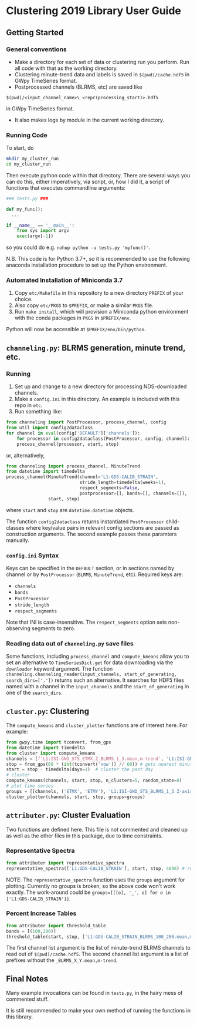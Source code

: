# Clustering 2019 Library User Guide

## Getting Started
### General conventions
- Make a directory for each set of data or clustering run you perform. Run all code with that as the working directory.
- Clustering minute-trend data and labels is saved in `$(pwd)/cache.hdf5` in GWpy TimeSeries format.
- Postprocessed channels (BLRMS, etc) are saved like
```
$(pwd)/<input_channel_name>\ <repr(processing_start)>.hdf5
```
in GWpy TimeSeries format.
- It also makes logs by module in the current working directory.

### Running Code
To start, do
```sh
mkdir my_cluster_run
cd my_cluster_run
```
Then execute python code within that directory. There are several ways you can do this, either imperatively, via script, or, how I did it, a script of functions that executes commandline arguments:
```python
### tests.py ###

def my_func():
  ...

if __name__ == '__main__':
    from sys import argv
    exec(argv[-1])
```
so you could do e.g. `nohup python -u tests.py 'myfunc()'`.

N.B. This code is for Python 3.7+, so it is recommended to use the following anaconda installation procedure to set up the Python environment.
### Automated Installation of Miniconda 3.7
1. Copy `etc/Makefile` in this repository to a new directory `PREFIX` of your choice.
2. Also copy `etc/PKGS` to `$PREFIX`, or make a similar `PKGS` file. 
3. Run `make install`, which will provision a Miniconda python environment with the conda packages in `PKGS` in `$PREFIX/env`.

Python will now be accessible at `$PREFIX/env/bin/python`.


## `channeling.py`: BLRMS generation, minute trend, etc.
### Running
1. Set up and change to a new directory for processing NDS-downloaded channels.
2. Make a `config.ini` in this directory. An example is included with this repo in `etc`.
3. Run something like:
```python
from channeling import PostProcessor, process_channel, config
from util import config2dataclass
for channel in eval(config['DEFAULT']['channels']):
    for processor in config2dataclass(PostProcessor, config, channel): # returns list of processors assigned to the channel
    process_channel(processor, start, stop)
```
or, alternatively,
```python
from channeling import process_channel, MinuteTrend
from datetime import timedelta
process_channel(MinuteTrend(channel='L1:GDS-CALIB_STRAIN',
                            stride_length=timedelta(weeks=1),
                            respect_segments=False,
                            postprocessor=[], bands=[], channels=[]),
                start, stop)
 ```
 where `start` and `stop` are `datetime.datetime` objects.
 
 The function `config2dataclass` returns instantiated `PostProcessor` child-classes where key/value pairs in relevant config sections are passed as construction arguments.
 The second example passes these paramters manually.
 
 ### `config.ini` Syntax
 Keys can be specified in the `DEFAULT` section, or in sections named by channel or by `PostProcessor` (`BLRMS`, `MinuteTrend`, etc).
 Required keys are:
 - `channels`
 - `bands`
 - `PostProcessor`
 - `stride_length`
 - `respect_segments`
 
 Note that INI is case-insensitive. The `respect_segments` option sets non-observing segments to zero.
 
 ### Reading data out of `channeling.py` save files
 Some functions, including `process_channel` and `compute_kmeans` allow you to set an alternative to `TimeSeriesDict.get` for data downloading via the `downloader` keyword argument.
 The function `channeling.channeling_reader(input_channels, start_of_generating, search_dirs=['.'])` returns such an alternative.
 It searches for HDF5 files named with a channel in the `input_channels` and the `start_of_generating` in one of the `search_dirs`.
 
 ## `cluster.py`: Clustering
 The `compute_kmeans` and `cluster_plotter` functions are of interest here. For example:
 ```python
 from gwpy.time import tconvert, from_gps
 from datetime import timedelta
 from cluster import compute_kmeans
 channels = [f'L1:ISI-GND_STS_ETMX_Z_BLRMS_1_3.mean,m-trend', 'L1:ISI-GND_STS_ETMY_Z_BLRMS_1_3.mean,m-trend']
 stop = from_gps(60 * (int(tconvert('now')) // 60)) # gets nearest minute to now
 start = stop - timedelta(days=1)  # cluster the past day
 # cluster
 compute_kmeans(channels, start, stop, n_clusters=5, random_state=0)
 # plot time series
 groups = [[channels, ('ETMX', 'ETMY'), 'L1:ISI-GND_STS_BLRMS_1_3 Z-axis']] # plot on the same figure.
 cluster_plotter(channels, start, stop, groups=groups)
 ```
 
 ## `attributer.py`: Cluster Evaluation
 Two functions are defined here. This file is not commented and cleaned up as well as the other files in this package, due to time constraints.
 ### Representative Spectra
 ```python
 from attributer import representative_spectra
 representative_spectra(['L1:GDS-CALIB_STRAIN'], start, stop, 4096) # resampling to 4096 Hz before saving raw data
 ```
 NOTE: The `representative_spectra` function uses the `groups` argument for plotting. Currently no groups is broken, so the above code won't work exactly.
 The work-around could be `groups=[[[o], '_', o] for o in ['L1:GDS-CALIB_STRAIN']]`.
 ### Percent Increase Tables
 ```python
 from attributer import threshold_table
 bands = [(100,200)]
 threshold_table(start, stop, ['L1:GDS-CALIB_STRAIN_BLRMS_100_200.mean,m-trend'], ['L1:GDS-CALIB_STRAIN'], [f'{a}_{b}' for a, b in bands])
 ```
 The first channel list argument is the list of minute-trend BLRMS channels to read out of `$(pwd)/cache.hdf5`. The second channel list argument is a list of prefixes without the `_BLRMS_X_Y.mean,m-trend`.
 
 ## Final Notes
 Many example invocations can be found in `tests.py`, in the hairy mess of commented stuff.
 
 It is still recommended to make your own method of running the functions in this library.
